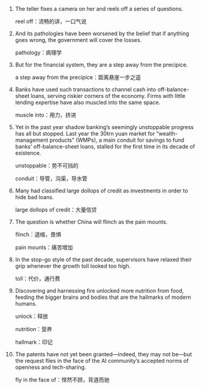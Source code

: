 1. The teller fixes a camera on her and reels off a series of questions.

   reel off：流畅的讲，一口气说

   

2. And its pathologies have been worsened by the belief that if anything goes wrong, the government will cover the losses.

   pathology：病理学

   

3. But for the financial system, they are a step away from the precipice. 

   a step away from the precipice：距离悬崖一步之遥

   

4. Banks have used such transactions to channel cash into off-balance-sheet loans, serving riskier corners of the economy. Firms with little lending expertise have also muscled into the same space.

   muscle into：用力，挤进

   

5. Yet in the past year shadow banking’s seemingly unstoppable progress has all but stopped. Last year the 30trn yuan market for “wealth-management products” (WMPs), a main conduit for savings to fund banks’ off-balance-sheet loans, stalled for the first time in its decade of existence.

   unstoppable：势不可挡的

   conduit：导管，沟渠，导水管

   

6. Many had classified large dollops of credit as investments in order to hide bad loans. 

   large dollops of credit：大量信贷

   

7. The question is whether China will flinch as the pain mounts.

   flinch：退缩，畏惧

   pain mounts：痛苦增加

   

8. In the stop-go style of the past decade, supervisors have relaxed their grip whenever the growth toll looked too high.

   toll：代价，通行费

   

9. Discovering and harnessing fire unlocked more nutrition from food, feeding the bigger brains and bodies that are the hallmarks of modern humans.

   unlock：释放

   nutrition：营养

   hallmark：印记

   

10. The patents have not yet been granted—indeed, they may not be—but the request flies in the face of the AI community’s accepted norms of openness and tech-sharing.

    fly in the face of：悍然不顾，背道而驰